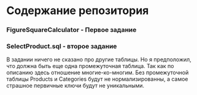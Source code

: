 # Содержание репозитория

### FigureSquareCalculator - Первое задание

### SelectProduct.sql - второе задание

В задании ничего не сказано про другие таблицы. Но я предположил, что должна быть еще одна промежуточная таблица. Так как по описанию здесь отношение многие-ко-многим. Без промежуточной таблицы Products и Categories будут не нормализированны, а самое страшное первичные ключи будут не уникальными.
